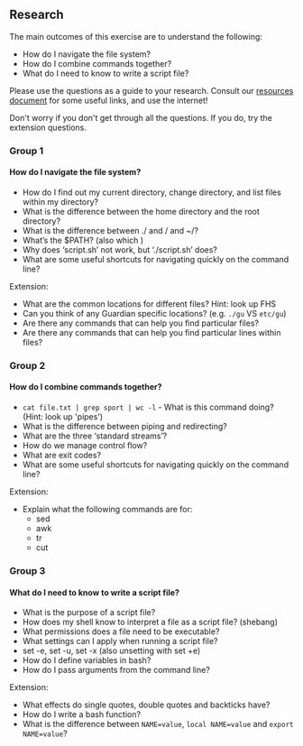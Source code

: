 ## Research

The main outcomes of this exercise are to understand the following:
* How do I navigate the file system?
* How do I combine commands together?
* What do I need to know to write a script file?

Please use the questions as a guide to your research. Consult our [resources document](./resources.md) for some useful links, and use the internet!

Don't worry if you don't get through all the questions. If you do, try the extension questions.

### Group 1
#### How do I navigate the file system?
* How do I find out my current directory, change directory, and list files within my directory?
* What is the difference between the home directory and the root directory?
* What is the difference between ./ and / and ~/?
* What’s the $PATH? (also which <cmd>)
* Why does ‘script.sh’ not work, but ‘./script.sh’ does?
* What are some useful shortcuts for navigating quickly on the command line?

Extension:
* What are the common locations for different files? Hint: look up FHS
* Can you think of any Guardian specific locations? (e.g. `./gu` VS `etc/gu`)
* Are there any commands that can help you find particular files?
* Are there any commands that can help you find particular lines within files?

### Group 2
#### How do I combine commands together?
* `cat file.txt | grep sport | wc -l` - What is this command doing? (Hint: look up 'pipes')
* What is the difference between piping and redirecting?
* What are the three ‘standard streams’?
* How do we manage control flow?
* What are exit codes?
* What are some useful shortcuts for navigating quickly on the command line?

Extension:
* Explain what the following commands are for:
  * sed
  * awk
  * tr
  * cut


### Group 3
#### What do I need to know to write a script file?
* What is the purpose of a script file?
* How does my shell know to interpret a file as a script file? (shebang)
* What permissions does a file need to be executable?
* What settings can I apply when running a script file?
* set -e, set -u, set -x (also unsetting with set +e)
* How do I define variables in bash? 
* How do I pass arguments from the command line?

Extension:
* What effects do single quotes, double quotes and backticks have?
* How do I write a bash function?
* What is the difference between `NAME=value`, `local NAME=value` and `export NAME=value`?
